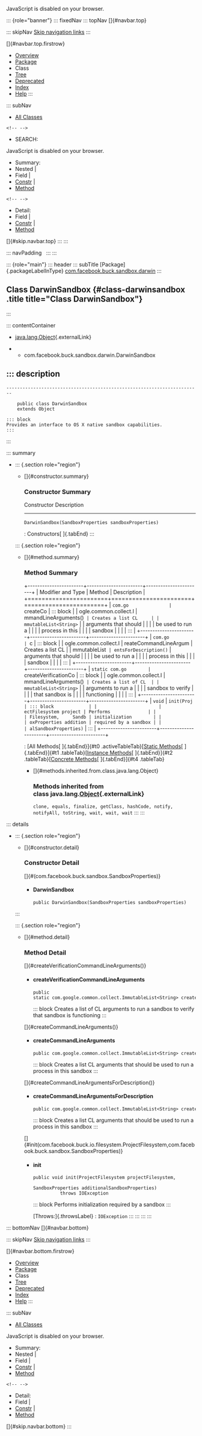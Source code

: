 <div>

JavaScript is disabled on your browser.

</div>

::: {role="banner"}
::: fixedNav
::: topNav
[]{#navbar.top}

::: skipNav
[Skip navigation links](#skip.navbar.top "Skip navigation links")
:::

[]{#navbar.top.firstrow}

-   [Overview](../../../../../index.html)
-   [Package](package-summary.html)
-   Class
-   [Tree](package-tree.html)
-   [Deprecated](../../../../../deprecated-list.html)
-   [Index](../../../../../index-all.html)
-   [Help](../../../../../help-doc.html)
:::

::: subNav
-   [All Classes](../../../../../allclasses.html)

```{=html}
<!-- -->
```
-   SEARCH:

<div>

<div>

JavaScript is disabled on your browser.

</div>

</div>

<div>

-   Summary: 
-   Nested \| 
-   Field \| 
-   [Constr](#constructor.summary) \| 
-   [Method](#method.summary)

```{=html}
<!-- -->
```
-   Detail: 
-   Field \| 
-   [Constr](#constructor.detail) \| 
-   [Method](#method.detail)

</div>

[]{#skip.navbar.top}
:::
:::

::: navPadding
 
:::
:::

::: {role="main"}
::: header
::: subTitle
[Package]{.packageLabelInType} [com.facebook.buck.sandbox.darwin](package-summary.html)
:::

## Class DarwinSandbox {#class-darwinsandbox .title title="Class DarwinSandbox"}
:::

::: contentContainer
-   [java.lang.Object](http://docs.oracle.com/javase/7/docs/api/java/lang/Object.html?is-external=true "class or interface in java.lang"){.externalLink}

-   -   com.facebook.buck.sandbox.darwin.DarwinSandbox

::: description
-   

    ------------------------------------------------------------------------

        public class DarwinSandbox
        extends Object

    ::: block
    Provides an interface to OS X native sandbox capabilities.
    :::
:::

::: summary
-   ::: {.section role="region"}
    -   []{#constructor.summary}

        ### Constructor Summary

          Constructor                                            Description
          ------------------------------------------------------ -------------
          `DarwinSandbox​(SandboxProperties sandboxProperties)`    

          : Constructors[ ]{.tabEnd}
    :::

    ::: {.section role="region"}
    -   []{#method.summary}

        ### Method Summary

        +-----------------------+-----------------------+-----------------------+
        | Modifier and Type     | Method                | Description           |
        +=======================+=======================+=======================+
        | `com.go               | `createCo             | ::: block             |
        | ogle.common.collect.I | mmandLineArguments()` | Creates a list CL     |
        | mmutableList<String>` |                       | arguments that should |
        |                       |                       | be used to run a      |
        |                       |                       | process in this       |
        |                       |                       | sandbox               |
        |                       |                       | :::                   |
        +-----------------------+-----------------------+-----------------------+
        | `com.go               | `c                    | ::: block             |
        | ogle.common.collect.I | reateCommandLineArgum | Creates a list CL     |
        | mmutableList<String>` | entsForDescription()` | arguments that should |
        |                       |                       | be used to run a      |
        |                       |                       | process in this       |
        |                       |                       | sandbox               |
        |                       |                       | :::                   |
        +-----------------------+-----------------------+-----------------------+
        | `static com.go        | `createVerificationCo | ::: block             |
        | ogle.common.collect.I | mmandLineArguments()` | Creates a list of CL  |
        | mmutableList<String>` |                       | arguments to run a    |
        |                       |                       | sandbox to verify     |
        |                       |                       | that sandbox is       |
        |                       |                       | functioning           |
        |                       |                       | :::                   |
        +-----------------------+-----------------------+-----------------------+
        | `void`                | `init​(Proj            | ::: block             |
        |                       | ectFilesystem project | Performs              |
        |                       | Filesystem,     Sandb | initialization        |
        |                       | oxProperties addition | required by a sandbox |
        |                       | alSandboxProperties)` | :::                   |
        +-----------------------+-----------------------+-----------------------+

        : [All Methods[ ]{.tabEnd}]{#t0 .activeTableTab}[[Static
        Methods](javascript:show(1);)[ ]{.tabEnd}]{#t1
        .tableTab}[[Instance
        Methods](javascript:show(2);)[ ]{.tabEnd}]{#t2
        .tableTab}[[Concrete
        Methods](javascript:show(8);)[ ]{.tabEnd}]{#t4 .tableTab}

        -   []{#methods.inherited.from.class.java.lang.Object}

            ### Methods inherited from class java.lang.[Object](http://docs.oracle.com/javase/7/docs/api/java/lang/Object.html?is-external=true "class or interface in java.lang"){.externalLink}

            `clone, equals, finalize, getClass, hashCode, notify, notifyAll, toString, wait, wait, wait`
    :::
:::

::: details
-   ::: {.section role="region"}
    -   []{#constructor.detail}

        ### Constructor Detail

        []{#<init>(com.facebook.buck.sandbox.SandboxProperties)}

        -   #### DarwinSandbox

                public DarwinSandbox​(SandboxProperties sandboxProperties)
    :::

    ::: {.section role="region"}
    -   []{#method.detail}

        ### Method Detail

        []{#createVerificationCommandLineArguments()}

        -   #### createVerificationCommandLineArguments

            ``` methodSignature
            public static com.google.common.collect.ImmutableList<String> createVerificationCommandLineArguments()
            ```

            ::: block
            Creates a list of CL arguments to run a sandbox to verify
            that sandbox is functioning
            :::

        []{#createCommandLineArguments()}

        -   #### createCommandLineArguments

            ``` methodSignature
            public com.google.common.collect.ImmutableList<String> createCommandLineArguments()
            ```

            ::: block
            Creates a list CL arguments that should be used to run a
            process in this sandbox
            :::

        []{#createCommandLineArgumentsForDescription()}

        -   #### createCommandLineArgumentsForDescription

            ``` methodSignature
            public com.google.common.collect.ImmutableList<String> createCommandLineArgumentsForDescription()
            ```

            ::: block
            Creates a list CL arguments that should be used to run a
            process in this sandbox
            :::

        []{#init(com.facebook.buck.io.filesystem.ProjectFilesystem,com.facebook.buck.sandbox.SandboxProperties)}

        -   #### init

            ``` methodSignature
            public void init​(ProjectFilesystem projectFilesystem,
                             SandboxProperties additionalSandboxProperties)
                      throws IOException
            ```

            ::: block
            Performs initialization required by a sandbox
            :::

            [Throws:]{.throwsLabel}
            :   `IOException`
    :::
:::
:::
:::

::: bottomNav
[]{#navbar.bottom}

::: skipNav
[Skip navigation links](#skip.navbar.bottom "Skip navigation links")
:::

[]{#navbar.bottom.firstrow}

-   [Overview](../../../../../index.html)
-   [Package](package-summary.html)
-   Class
-   [Tree](package-tree.html)
-   [Deprecated](../../../../../deprecated-list.html)
-   [Index](../../../../../index-all.html)
-   [Help](../../../../../help-doc.html)
:::

::: subNav
-   [All Classes](../../../../../allclasses.html)

<div>

<div>

JavaScript is disabled on your browser.

</div>

</div>

<div>

-   Summary: 
-   Nested \| 
-   Field \| 
-   [Constr](#constructor.summary) \| 
-   [Method](#method.summary)

```{=html}
<!-- -->
```
-   Detail: 
-   Field \| 
-   [Constr](#constructor.detail) \| 
-   [Method](#method.detail)

</div>

[]{#skip.navbar.bottom}
:::
